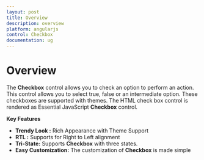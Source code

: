 ```yaml
---
layout: post
title: Overview
description: overview
platform: angularjs
control: Checkbox
documentation: ug
---
```


# Overview

The **Checkbox** control allows you to check an option to perform an action. This control allows you to select true, false or an intermediate option. These checkboxes are supported with themes. The HTML check box control is rendered as Essential JavaScript **Checkbox** control.

**Key Features**

* **Trendy Look :** Rich Appearance with Theme Support
* **RTL :** Supports for Right to Left alignment
* **Tri-State:** Supports **Checkbox** with three states.
* **Easy Customization:** The customization of **Checkbox** is made simple